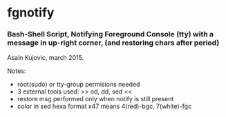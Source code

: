 # fgnotify 
### Bash-Shell Script, Notifying Foreground Console (tty) with a message in up-right corner, (and restoring chars after period)
Asain Kujovic, march 2015.

Notes: 
- root(sudo) or tty-group permisions needed
- 3 external tools used:  >> od, dd, sed <<
- restore msg performed only when notify is still present
- color in sed hexa format x47 means 4(red)-bgc, 7(white)-fgc
